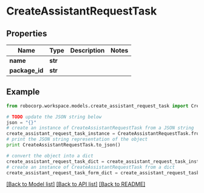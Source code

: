 # CreateAssistantRequestTask


## Properties
Name | Type | Description | Notes
------------ | ------------- | ------------- | -------------
**name** | **str** |  | 
**package_id** | **str** |  | 

## Example

```python
from robocorp.workspace.models.create_assistant_request_task import CreateAssistantRequestTask

# TODO update the JSON string below
json = "{}"
# create an instance of CreateAssistantRequestTask from a JSON string
create_assistant_request_task_instance = CreateAssistantRequestTask.from_json(json)
# print the JSON string representation of the object
print CreateAssistantRequestTask.to_json()

# convert the object into a dict
create_assistant_request_task_dict = create_assistant_request_task_instance.to_dict()
# create an instance of CreateAssistantRequestTask from a dict
create_assistant_request_task_form_dict = create_assistant_request_task.from_dict(create_assistant_request_task_dict)
```
[[Back to Model list]](../README.md#documentation-for-models) [[Back to API list]](../README.md#documentation-for-api-endpoints) [[Back to README]](../README.md)


